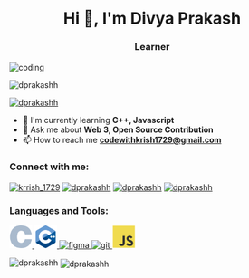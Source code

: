 <h1 align="center">Hi 👋, I'm Divya Prakash</h1>
<h3 align="center">Learner</h3>

<img align="center" alt="coding" width="400" src="https://media4.giphy.com/media/v1.Y2lkPTc5MGI3NjExeG80d2Y3NTFvOHdvZXB0cGxmbHF1a3NxMWc5a3N5MnV4c3hucDBoYiZlcD12MV9pbnRlcm5hbF9naWZfYnlfaWQmY3Q9Zw/Dh5q0sShxgp13DwrvG/giphy.gif"> 

<br>

<p align="left"> <img src="https://komarev.com/ghpvc/?username=dprakashh&label=Profile%20views&color=0e75b6&style=flat" alt="dprakashh" /> </p>

<p align="left"> <a href="https://github.com/ryo-ma/github-profile-trophy"><img src="https://github-profile-trophy.vercel.app/?username=dprakashh" alt="dprakashh" /></a> </p>

- 🌱 I'm currently learning **C++, Javascript**
- 💬 Ask me about **Web 3, Open Source Contribution**
- 📫 How to reach me **codewithkrish1729@gmail.com**

<h3 align="left">Connect with me:</h3>
<p align="left">
<a href="https://instagram.com/krrish_1729" target="blank"><img align="center" src="https://raw.githubusercontent.com/rahuldkjain/github-profile-readme-generator/master/src/images/icons/Social/instagram.svg" alt="krrish_1729" height="30" width="40" /></a>
<a href="https://www.youtube.com/c/dprakashh" target="blank"><img align="center" src="https://raw.githubusercontent.com/rahuldkjain/github-profile-readme-generator/master/src/images/icons/Social/youtube.svg" alt="dprakashh" height="30" width="40" /></a>
<a href="https://www.codechef.com/users/dprakashh" target="blank"><img align="center" src="https://cdn.jsdelivr.net/npm/simple-icons@3.1.0/icons/codechef.svg" alt="dprakashh" height="30" width="40" /></a>
<a href="https://codeforces.com/profile/dprakashh" target="blank"><img align="center" src="https://raw.githubusercontent.com/rahuldkjain/github-profile-readme-generator/master/src/images/icons/Social/codeforces.svg" alt="dprakashh" height="30" width="40" /></a>
</p>

<h3 align="left">Languages and Tools:</h3>
<p align="left"> <a href="https://www.cprogramming.com/" target="_blank" rel="noreferrer"> <img src="https://raw.githubusercontent.com/devicons/devicon/master/icons/c/c-original.svg" alt="c" width="40" height="40"/> </a> <a href="https://www.w3schools.com/cpp/" target="_blank" rel="noreferrer"> <img src="https://raw.githubusercontent.com/devicons/devicon/master/icons/cplusplus/cplusplus-original.svg" alt="cplusplus" width="40" height="40"/> </a> <a href="https://www.figma.com/" target="_blank" rel="noreferrer"> <img src="https://www.vectorlogo.zone/logos/figma/figma-icon.svg" alt="figma" width="40" height="40"/> </a> <a href="https://git-scm.com/" target="_blank" rel="noreferrer"> <img src="https://www.vectorlogo.zone/logos/git-scm/git-scm-icon.svg" alt="git" width="40" height="40"/> </a> <a href="https://developer.mozilla.org/en-US/docs/Web/JavaScript" target="_blank" rel="noreferrer"> <img src="https://raw.githubusercontent.com/devicons/devicon/master/icons/javascript/javascript-original.svg" alt="javascript" width="40" height="40"/> </a> </p>

<p><img align="left" src="https://github-readme-stats.vercel.app/api/top-langs?username=dprakashh&show_icons=true&locale=en&layout=compact" alt="dprakashh" /></p>

<p>&nbsp;<img align="center" src="https://github-readme-stats.vercel.app/api?username=dprakashh&show_icons=true&locale=en" alt="dprakashh" /></p>

